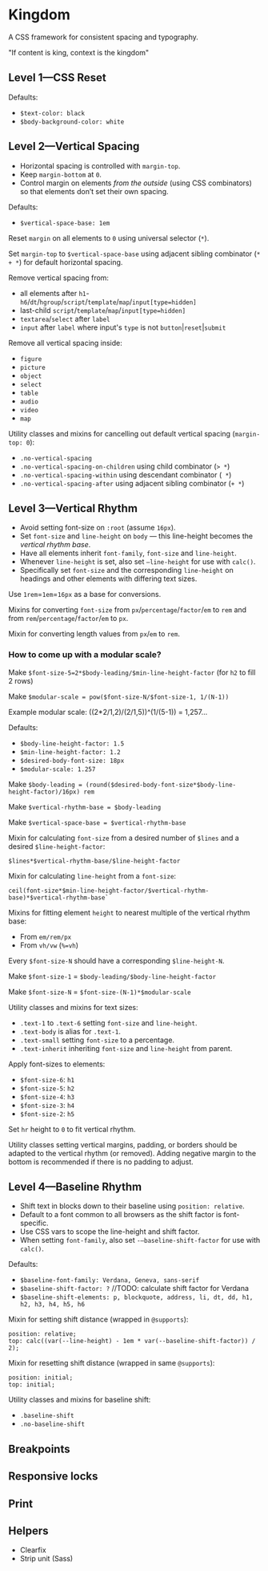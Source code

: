 # Kingdom

A CSS framework for consistent spacing and typography.

"If content is king, context is the kingdom"


## Level 1—CSS Reset
Defaults:
* `$text-color: black`
* `$body-background-color: white`

## Level 2—Vertical Spacing
- Horizontal spacing is controlled with `margin-top`.
- Keep `margin-bottom` at `0`.
- Control margin on elements *from the outside* (using CSS combinators) so that elements don’t set their own spacing.

Defaults:
* `$vertical-space-base: 1em`

Reset `margin` on all elements to `0` using universal selector (`*`).

Set `margin-top` to `$vertical-space-base` using adjacent sibling combinator (`* + *`) for default horizontal spacing.

Remove vertical spacing from:
* all elements after `h1`-`h6`/`dt`/`hgroup`/`script`/`template`/`map`/`input[type=hidden]`
* last-child `script`/`template`/`map`/`input[type=hidden]`
* `textarea`/`select` after `label`
* `input` after `label` where input's `type` is not `button`|`reset`|`submit`

Remove all vertical spacing inside:
* `figure`
* `picture`
* `object`
* `select`
* `table`
* `audio`
* `video`
* `map`

Utility classes and mixins for cancelling out default vertical spacing (`margin-top: 0`):
* `.no-vertical-spacing`
* `.no-vertical-spacing-on-children` using child combinator (`> *`)
* `.no-vertical-spacing-within` using descendant combinator (` *`)
* `.no-vertical-spacing-after` using adjacent sibling combinator (`+ *`)


## Level 3—Vertical Rhythm
- Avoid setting font-size on `:root` (assume `16px`).
- Set `font-size` and `line-height` on `body` — this line-height becomes the *vertical rhythm base*.
- Have all elements inherit `font-family`, `font-size` and `line-height`.
- Whenever `line-height` is set, also set `—line-height` for use with `calc()`.
- Specifically set `font-size` and the corresponding `line-height` on headings and other elements with differing text sizes.

Use `1rem`=`1em`=`16px` as a base for conversions.

Mixins for converting `font-size` from `px`/`percentage`/`factor`/`em` to `rem` and from `rem`/`percentage`/`factor`/`em` to `px`.

Mixin for converting length values from `px`/`em` to `rem`.

### How to come up with a modular scale?
Make `$font-size-5=2*$body-leading/$min-line-height-factor` (for `h2` to fill 2 rows)

Make `$modular-scale = pow($font-size-N/$font-size-1, 1/(N-1))`

Example modular scale: ((2*2/1,2)/(2/1,5))^(1/(5-1)) = 1,257…

Defaults:
* `$body-line-height-factor: 1.5`
* `$min-line-height-factor: 1.2`
* `$desired-body-font-size: 18px`
* `$modular-scale: 1.257`

Make `$body-leading = (round($desired-body-font-size*$body-line-height-factor)/16px) rem`

Make `$vertical-rhythm-base = $body-leading`

Make `$vertical-space-base = $vertical-rhythm-base`

Mixin for calculating `font-size` from a desired number of `$lines` and a desired `$line-height-factor`:
```
$lines*$vertical-rhythm-base/$line-height-factor
```

Mixin for calculating `line-height` from a `font-size`:
```
ceil(font-size*$min-line-height-factor/$vertical-rhythm-base)*$vertical-rhythm-base`
```

Mixins for fitting element `height` to nearest multiple of the vertical rhythm base:
* From `em/rem/px`
* From `vh/vw` (`%=vh`)

Every `$font-size-N` should have a corresponding `$line-height-N`.

Make `$font-size-1` = `$body-leading/$body-line-height-factor`

Make `$font-size-N` = `$font-size-(N-1)*$modular-scale`

Utility classes and mixins for text sizes:
* `.text-1` to `.text-6` setting `font-size` and `line-height`.
* `.text-body` is alias for `.text-1`.
* `.text-small` setting `font-size` to a percentage.
* `.text-inherit` inheriting `font-size` and `line-height` from parent.

Apply font-sizes to elements:
* `$font-size-6`: `h1`
* `$font-size-5`: `h2`
* `$font-size-4`: `h3`
* `$font-size-3`: `h4`
* `$font-size-2`: `h5`

Set `hr` height to `0` to fit vertical rhythm.

Utility classes setting vertical margins, padding, or borders should be adapted to the vertical rhythm (or removed).
Adding negative margin to the bottom is recommended if there is no padding to adjust.


## Level 4—Baseline Rhythm
- Shift text in blocks down to their baseline using `position: relative`.
- Default to a font common to all browsers as the shift factor is font-specific.
- Use CSS vars to scope the line-height and shift factor.
- When setting `font-family`, also set `-—baseline-shift-factor` for use with `calc()`.

Defaults:
* `$baseline-font-family: Verdana, Geneva, sans-serif`
* `$baseline-shift-factor: ?` //TODO: calculate shift factor for Verdana
* `$baseline-shift-elements: p, blockquote, address, li, dt, dd, h1, h2, h3, h4, h5, h6`

Mixin for setting shift distance (wrapped in `@supports`):
```
position: relative;
top: calc((var(--line-height) - 1em * var(--baseline-shift-factor)) / 2);
```

Mixin for resetting shift distance (wrapped in same `@supports`):
```
position: initial;
top: initial;
```

Utility classes and mixins for baseline shift:
* `.baseline-shift`
* `.no-baseline-shift`


## Breakpoints


## Responsive locks


## Print


## Helpers
* Clearfix
* Strip unit (Sass)
